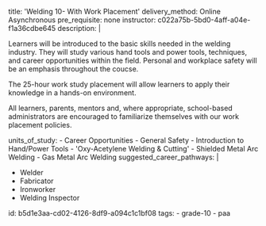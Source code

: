 title: 'Welding 10- With Work Placement'
delivery_method: Online Asynchronous
pre_requisite: none
instructor: c022a75b-5bd0-4aff-a04e-f1a36cdbe645
description: |
  <P>Learners will be introduced to the basic skills needed in the welding industry. They will study various hand tools and power tools, techniques, and career opportunities within the field. Personal and workplace safety will be an emphasis throughout the coucse.</p>
  
  <p>The 25-hour work study placement will allow learners to apply their knowledge in a hands-on environment.</p>
  
  <P>All learners, parents, mentors and, where appropriate, school-based administrators are encouraged to familiarize themselves with our work placement policies.</p>
units_of_study:
  - Career Opportunities
  - General Safety
  - Introduction to Hand/Power Tools
  - 'Oxy-Acetylene Welding & Cutting'
  - Shielded Metal Arc Welding
  - Gas Metal Arc Welding
suggested_career_pathways: |
  <ul>
  <li>Welder</li>
  <li>Fabricator</li>
  <li>Ironworker</li>
  <li>Welding Inspector</li>
  </ul>
id: b5d1e3aa-cd02-4126-8df9-a094c1c1bf08
tags:
  - grade-10
  - paa
